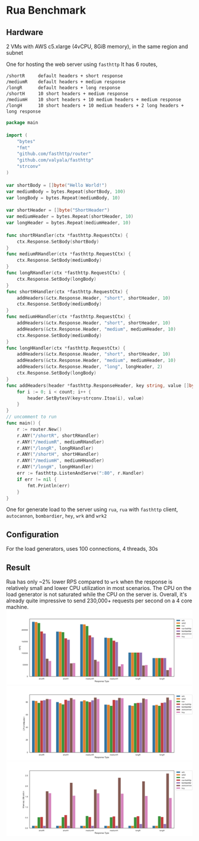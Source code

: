 # Rua Benchmark

## Hardware

2 VMs with AWS c5.xlarge (4vCPU, 8GiB memory), in the same region and subnet

One for hosting the web server using `fasthttp`
It has 6 routes, 
```
/shortR     default headers + short response 
/mediumR    default headers + medium response 
/longR      default headers + long response
/shortH     10 short headers + medium response
/mediumH    10 short headers + 10 medium headers + medium response
/longH      10 short headers + 10 medium headers + 2 long headers + long response
```
```go
package main

import (
	"bytes"
	"fmt"
	"github.com/fasthttp/router"
	"github.com/valyala/fasthttp"
	"strconv"
)

var shortBody = []byte("Hello World!")
var mediumBody = bytes.Repeat(shortBody, 100)
var longBody = bytes.Repeat(mediumBody, 10)

var shortHeader = []byte("ShortHeader")
var mediumHeader = bytes.Repeat(shortHeader, 10)
var longHeader = bytes.Repeat(mediumHeader, 10)

func shortRHandler(ctx *fasthttp.RequestCtx) {
	ctx.Response.SetBody(shortBody)
}
func mediumRHandler(ctx *fasthttp.RequestCtx) {
	ctx.Response.SetBody(mediumBody)
}
func longRHandler(ctx *fasthttp.RequestCtx) {
	ctx.Response.SetBody(longBody)
}
func shortHHandler(ctx *fasthttp.RequestCtx) {
	addHeaders(&ctx.Response.Header, "short", shortHeader, 10)
	ctx.Response.SetBody(mediumBody)
}
func mediumHHandler(ctx *fasthttp.RequestCtx) {
	addHeaders(&ctx.Response.Header, "short", shortHeader, 10)
	addHeaders(&ctx.Response.Header, "medium", mediumHeader, 10)
	ctx.Response.SetBody(mediumBody)
}
func longHHandler(ctx *fasthttp.RequestCtx) {
	addHeaders(&ctx.Response.Header, "short", shortHeader, 10)
	addHeaders(&ctx.Response.Header, "medium", mediumHeader, 10)
	addHeaders(&ctx.Response.Header, "long", longHeader, 2)
	ctx.Response.SetBody(longBody)
}
func addHeaders(header *fasthttp.ResponseHeader, key string, value []byte, count int) {
	for i := 0; i < count; i++ {
		header.SetBytesV(key+strconv.Itoa(i), value)
	}
}
// uncomment to run
func main() {
	r := router.New()
	r.ANY("/shortR", shortRHandler)
	r.ANY("/mediumR", mediumRHandler)
	r.ANY("/longR", longRHandler)
	r.ANY("/shortH", shortHHandler)
	r.ANY("/mediumH", mediumHHandler)
	r.ANY("/longH", longHHandler)
	err := fasthttp.ListenAndServe(":80", r.Handler)
	if err != nil {
		fmt.Println(err)
	}
}
```



One for generate load to the server using `rua`, `rua` with `fasthttp` client, `autocannon`, `bombardier`, `hey`, `wrk` and `wrk2`

## Configuration
For the load generators, uses 100 connections, 4 threads, 30s

## Result
Rua has only ~2% lower RPS compared to `wrk` when the response is relatively small and lower CPU utilization in most scenarios.
The CPU on the load generator is not saturated while the CPU on the server is.
Overall, it's already quite impressive to send 230,000+ requests per second on a 4 core machine.
![RPS](result/out_rps.png)
![CPU](result/out_cpu.png)
![Memory](result/out_memory.png)